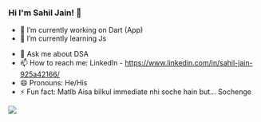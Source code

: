 ### Hi I'm Sahil Jain! 👋

- 🔭 I’m currently working on Dart (App)
- 🌱 I’m currently learning Js
<!-- - 👯 I’m looking to collaborate on ...
- 🤔 I’m looking for help with ... -->
- 💬 Ask me about DSA
- 📫 How to reach me: LinkedIn - https://www.linkedin.com/in/sahil-jain-925a42166/
- 😄 Pronouns: He/His
- ⚡ Fun fact: Matlb Aisa bilkul immediate nhi soche hain but... Sochenge

<img src="https://github-readme-stats.vercel.app/api?username=jainss&&show_icons=true&title_color=ffffff&icon_color=bb2acf&text_color=daf7dc&bg_color=151515">
